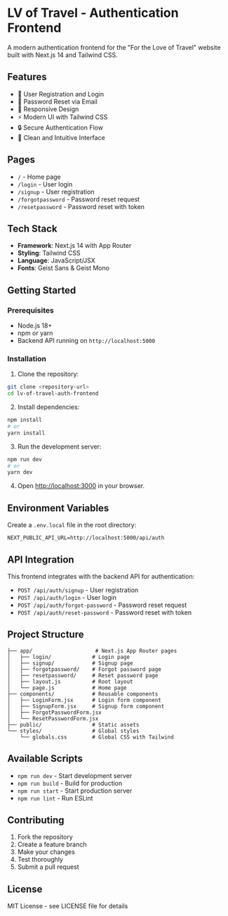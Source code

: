# LV of Travel - Authentication Frontend

A modern authentication frontend for the "For the Love of Travel" website built with Next.js 14 and Tailwind CSS.

## Features

- 🔐 User Registration and Login
- 🔑 Password Reset via Email
- 📱 Responsive Design
- ⚡ Modern UI with Tailwind CSS
- 🔒 Secure Authentication Flow
- 🎨 Clean and Intuitive Interface

## Pages

- `/` - Home page
- `/login` - User login
- `/signup` - User registration
- `/forgotpassword` - Password reset request
- `/resetpassword` - Password reset with token

## Tech Stack

- **Framework**: Next.js 14 with App Router
- **Styling**: Tailwind CSS
- **Language**: JavaScript/JSX
- **Fonts**: Geist Sans & Geist Mono

## Getting Started

### Prerequisites

- Node.js 18+ 
- npm or yarn
- Backend API running on `http://localhost:5000`

### Installation

1. Clone the repository:
```bash
git clone <repository-url>
cd lv-of-travel-auth-frontend
```

2. Install dependencies:
```bash
npm install
# or
yarn install
```

3. Run the development server:
```bash
npm run dev
# or
yarn dev
```

4. Open [http://localhost:3000](http://localhost:3000) in your browser.

## Environment Variables

Create a `.env.local` file in the root directory:

```env
NEXT_PUBLIC_API_URL=http://localhost:5000/api/auth
```

## API Integration

This frontend integrates with the backend API for authentication:

- `POST /api/auth/signup` - User registration
- `POST /api/auth/login` - User login
- `POST /api/auth/forgot-password` - Password reset request
- `POST /api/auth/reset-password` - Password reset with token

## Project Structure

```
├── app/                    # Next.js App Router pages
│   ├── login/             # Login page
│   ├── signup/            # Signup page
│   ├── forgotpassword/    # Forgot password page
│   ├── resetpassword/     # Reset password page
│   ├── layout.js          # Root layout
│   └── page.js            # Home page
├── components/            # Reusable components
│   ├── LoginForm.jsx      # Login form component
│   ├── SignupForm.jsx     # Signup form component
│   ├── ForgotPasswordForm.jsx
│   └── ResetPasswordForm.jsx
├── public/                # Static assets
└── styles/                # Global styles
    └── globals.css        # Global CSS with Tailwind
```

## Available Scripts

- `npm run dev` - Start development server
- `npm run build` - Build for production
- `npm run start` - Start production server
- `npm run lint` - Run ESLint

## Contributing

1. Fork the repository
2. Create a feature branch
3. Make your changes
4. Test thoroughly
5. Submit a pull request

## License

MIT License - see LICENSE file for details

